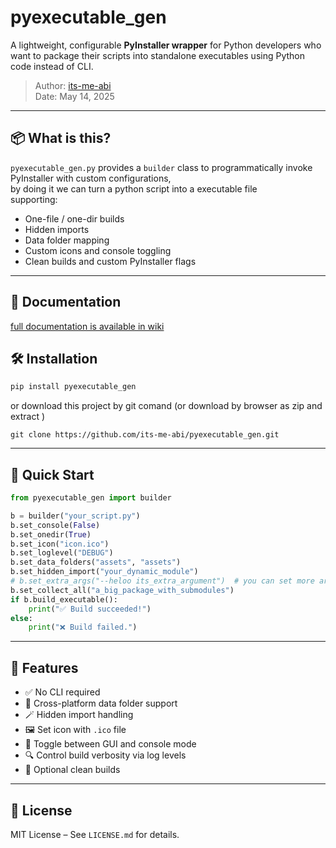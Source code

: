 
# pyexecutable_gen

A lightweight, configurable **PyInstaller wrapper** for Python developers who want to package their scripts into standalone executables using Python code instead of CLI.
 
> Author: [its-me-abi](https://github.com/its-me-abi)  
> Date: May 14, 2025

---

## 📦 What is this?

`pyexecutable_gen.py` provides a `builder` class to programmatically invoke PyInstaller with custom configurations,  
by doing it we can turn a python script into a executable file   
supporting:

- One-file / one-dir builds
- Hidden imports
- Data folder mapping
- Custom icons and console toggling
- Clean builds and custom PyInstaller flags

---
## 🤝 Documentation
[ full documentation is available in wiki](https://github.com/its-me-abi/pyexecutable/wiki)  
## 🛠 Installation


```bash
pip install pyexecutable_gen
```
or download this project by git comand (or download by browser as zip and extract )
```
git clone https://github.com/its-me-abi/pyexecutable_gen.git
```

---

## 🚀 Quick Start

```python
from pyexecutable_gen import builder

b = builder("your_script.py")
b.set_console(False)
b.set_onedir(True)
b.set_icon("icon.ico")
b.set_loglevel("DEBUG")
b.set_data_folders("assets", "assets")
b.set_hidden_import("your_dynamic_module")
# b.set_extra_args("--heloo its_extra_argument")  # you can set more argumnts as string.only use when functionality not available by api
b.set_collect_all("a_big_package_with_submodules")
if b.build_executable():
    print("✅ Build succeeded!")
else:
    print("❌ Build failed.")

```

---

## 🔧 Features

- ✅ No CLI required
- 📂 Cross-platform data folder support
- 🪄 Hidden import handling
- 🖼 Set icon with `.ico` file
- 🧵 Toggle between GUI and console mode
- 🔍 Control build verbosity via log levels
- 🧹 Optional clean builds


---



## 🪪 License

MIT License – See `LICENSE.md` for details.
